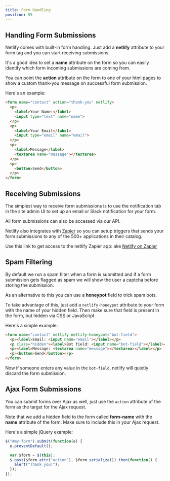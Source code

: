 ```yaml
---
title: Form Handling
position: 55
---
```


## Handling Form Submissions

Netlify comes with built-in form handling. Just add a **netlify** attribute to your form tag and you can start receiving submissions.

It's a good idea to set a **name** attribute on the form so you can easily identify which form incoming submissions are coming from.

You can point the **action** attribute on the form to one of your html pages to show a custom thank-you message on successful form submission.

Here's an example:

```html
<form name="contact" action="thank-you" netlify>
  <p>
    <label>Your Name:</label>
    <input type="text" name="name">
  </p>
  <p>
    <label>Your Email</label>
    <input type="email" name="email">
  </p>
  <p>
    <label>Message</label>
    <textarea name="message"></textarea>
  </p>
  <p>
    <button>Send</button>
  </p>
</form>
```

## Receiving Submissions

The simplest way to receive form submissions is to use  the notification tab in
the site admin UI to set up an email or Slack notification for your form.

All form submissions can also be accessed via our API.

Netlify also integrates with [Zapier](https://zapier.com/app/dashboard) so you can
setup triggers that sends your form submissions to any of the 500+ applications in
their catalog.

Use this link to get access to the netlify Zapier app:
ake
[Netlify on Zapier](https://zapier.com/developer/invite/27442/6c1b6a3bbcf86c07c0a0f7dfe2d0327c/?utm_source=Netlify+and+BitBalloon&utm_campaign=7897bcd976-Netlify_Newsletter_8_Zapier&utm_medium=email&utm_term=0_200b533eb5-7897bcd976-)

## Spam Filtering

By default we run a spam filter when a form is submitted and if a form submission gets flagged as spam we will show the user a captcha before storing the submission.

As an alternative to this you can use a **honeypot** field to trick spam bots.

To take advantage of this, just add a `netlify-honeypot` attribute to your form with the name of your hidden field. Then make sure that field is present in the form, but hidden via CSS or JavaScript.

Here's a simple example:

```html
<form name="contact" netlify netlify-honeypot="bot-field">
  <p><label>Email: <input name="email"></label></p>
  <p class="hidden"><label>Bot field: <input name="bot-field"></label></p>
  <p><label>Message: <textarea name="message"></textarea></label></p>
  <p><button>Send</button></p>
</form>
```

Now if someone enters any value in the `bot-field`, netlify will quietly discard the form submission.

## Ajax Form Submissions

You can submit forms over Ajax as well, just use the `action` attribute of the form as the target for the Ajax request.

Note that we add a hidden field to the form called **form-name** with the **name** attribute of the form. Make sure to include this in your Ajax request.

Here's a simple jQuery example:

```js
$("#my-form").submit(function(e) {
  e.preventDefault();

  var $form = $(this);
  $.post($form.attr("action"), $form.serialize()).then(function() {
    alert("Thank you!");
  });
});
```
